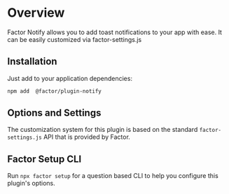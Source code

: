 # Overview

Factor Notify allows you to add toast notifications to your app with ease. It can be easily customized via factor-settings.js

## Installation

Just add to your application dependencies:

```bash
npm add  @factor/plugin-notify
```

## Options and Settings

The customization system for this plugin is based on the standard `factor-settings.js` API that is provided by Factor.

## Factor Setup CLI

Run `npx factor setup` for a question based CLI to help you configure this plugin's options.
